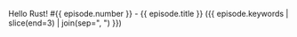 Hello Rust! #{{ episode.number }} - {{ episode.title }} ({{ episode.keywords | slice(end=3) | join(sep=", ") }})
